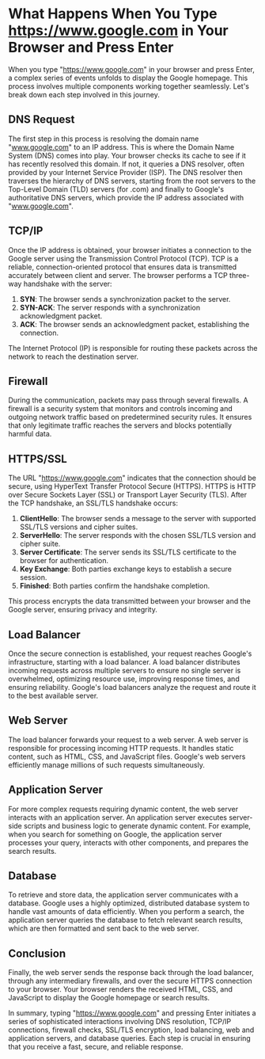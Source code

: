 # What Happens When You Type https://www.google.com in Your Browser and Press Enter

When you type "https://www.google.com" in your browser and press Enter, a complex series of events unfolds to display the Google homepage. This process involves multiple components working together seamlessly. Let's break down each step involved in this journey.

## DNS Request

The first step in this process is resolving the domain name "www.google.com" to an IP address. This is where the Domain Name System (DNS) comes into play. Your browser checks its cache to see if it has recently resolved this domain. If not, it queries a DNS resolver, often provided by your Internet Service Provider (ISP). The DNS resolver then traverses the hierarchy of DNS servers, starting from the root servers to the Top-Level Domain (TLD) servers (for .com) and finally to Google's authoritative DNS servers, which provide the IP address associated with "www.google.com".

## TCP/IP

Once the IP address is obtained, your browser initiates a connection to the Google server using the Transmission Control Protocol (TCP). TCP is a reliable, connection-oriented protocol that ensures data is transmitted accurately between client and server. The browser performs a TCP three-way handshake with the server:

1. **SYN**: The browser sends a synchronization packet to the server.
2. **SYN-ACK**: The server responds with a synchronization acknowledgment packet.
3. **ACK**: The browser sends an acknowledgment packet, establishing the connection.

The Internet Protocol (IP) is responsible for routing these packets across the network to reach the destination server.

## Firewall

During the communication, packets may pass through several firewalls. A firewall is a security system that monitors and controls incoming and outgoing network traffic based on predetermined security rules. It ensures that only legitimate traffic reaches the servers and blocks potentially harmful data.

## HTTPS/SSL

The URL "https://www.google.com" indicates that the connection should be secure, using HyperText Transfer Protocol Secure (HTTPS). HTTPS is HTTP over Secure Sockets Layer (SSL) or Transport Layer Security (TLS). After the TCP handshake, an SSL/TLS handshake occurs:

1. **ClientHello**: The browser sends a message to the server with supported SSL/TLS versions and cipher suites.
2. **ServerHello**: The server responds with the chosen SSL/TLS version and cipher suite.
3. **Server Certificate**: The server sends its SSL/TLS certificate to the browser for authentication.
4. **Key Exchange**: Both parties exchange keys to establish a secure session.
5. **Finished**: Both parties confirm the handshake completion.

This process encrypts the data transmitted between your browser and the Google server, ensuring privacy and integrity.

## Load Balancer

Once the secure connection is established, your request reaches Google's infrastructure, starting with a load balancer. A load balancer distributes incoming requests across multiple servers to ensure no single server is overwhelmed, optimizing resource use, improving response times, and ensuring reliability. Google's load balancers analyze the request and route it to the best available server.

## Web Server

The load balancer forwards your request to a web server. A web server is responsible for processing incoming HTTP requests. It handles static content, such as HTML, CSS, and JavaScript files. Google's web servers efficiently manage millions of such requests simultaneously.

## Application Server

For more complex requests requiring dynamic content, the web server interacts with an application server. An application server executes server-side scripts and business logic to generate dynamic content. For example, when you search for something on Google, the application server processes your query, interacts with other components, and prepares the search results.

## Database

To retrieve and store data, the application server communicates with a database. Google uses a highly optimized, distributed database system to handle vast amounts of data efficiently. When you perform a search, the application server queries the database to fetch relevant search results, which are then formatted and sent back to the web server.

## Conclusion

Finally, the web server sends the response back through the load balancer, through any intermediary firewalls, and over the secure HTTPS connection to your browser. Your browser renders the received HTML, CSS, and JavaScript to display the Google homepage or search results.

In summary, typing "https://www.google.com" and pressing Enter initiates a series of sophisticated interactions involving DNS resolution, TCP/IP connections, firewall checks, SSL/TLS encryption, load balancing, web and application servers, and database queries. Each step is crucial in ensuring that you receive a fast, secure, and reliable response.
